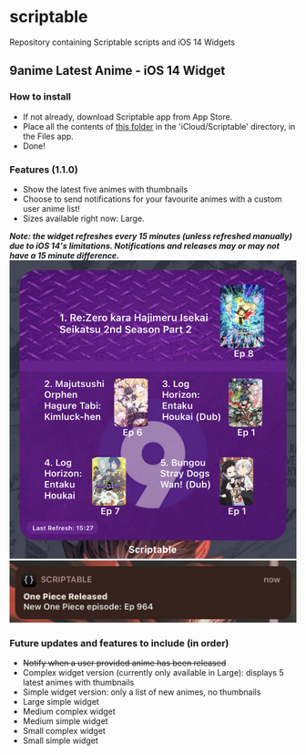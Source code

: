 # scriptable
Repository containing Scriptable scripts and iOS 14 Widgets

## 9anime Latest Anime - iOS 14 Widget
### How to install
- If not already, download Scriptable app from App Store.
- Place all the contents of [this folder](https://github.com/SkinnyDevi/scriptable/tree/main/9anime%20Latest%20Animes%20-%20Widget "9anime Widget") in the 'iCloud/Scriptable' directory, in the Files app.
- Done!

### Features (1.1.0)
- Show the latest five animes with thumbnails
- Choose to send notifications for your favourite animes with a custom user anime list!
- Sizes available right now: Large.

***Note: the widget refreshes every 15 minutes (unless refreshed manually) due to iOS 14's limitations. Notifications and releases may or may not have a 15 minute difference.***
![alt 9animeWidget on Homescreen](https://github.com/SkinnyDevi/scriptable/blob/main/images/9animeWidget.jpg)
![alt 9animeWidget notifications](https://github.com/SkinnyDevi/scriptable/blob/main/images/notifications.jpg)

### Future updates and features to include (in order)
- ~~Notify when a user provided anime has been released~~
- Complex widget version (currently only available in Large): displays 5 latest animes with thumbnails
- Simple widget version: only a list of new animes, no thumbnails
- Large simple widget
- Medium complex widget
- Medium simple widget
- Small complex widget
- Small simple widget
